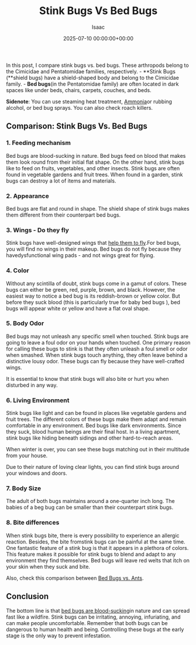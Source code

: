 ﻿---
title: Stink Bugs Vs Bed Bugs
description: In this post, I compare stink bugs vs. bed bugs. These arthropods belong to the Cimicidae and Pentatomidae families, respectively. - Stink Bugs shield bugs...
slug: /stink-bugs-vs-bed-bugs/
date: 2025-07-10 00:00:00+00:00
lastmod: 2025-07-10 00:00:00+03:00
author: Isaac
categories:
- Bed Bugs
- Guide
tags:
- bed-bugs
- stink
- bug
layout: post
---

In this post, I compare stink bugs vs. bed bugs. These arthropods belong to the Cimicidae and Pentatomidae families, respectively. - **Stink Bugs (**shield bugs) have a shield-shaped body and belong to the Cimicidae family. - **Bed bugs**(in the Pentatomidae family) are often located in dark spaces like under beds, chairs, carpets, couches, and beds.

**Sidenote**: You can use steaming heat treatment, [Ammonia](https://pestpolicy.com/does-ammonia-kill-[bed-bugs](https://pestpolicy.com/what-do-stink-bugs-eat/)/)or rubbing alcohol, or bed bug sprays. You can also check roach killers.

##  Comparison: Stink Bugs Vs. Bed Bugs

###  1. Feeding mechanism

Bed bugs are blood-sucking in nature. Bed bugs feed on blood that makes them look round from their initial flat shape. On the other hand, stink bugs like to feed on fruits, vegetables, and other insects. Stink bugs are often found in vegetable gardens and fruit trees. When found in a garden, stink bugs can destroy a lot of items and materials.

###  2. Appearance

Bed bugs are flat and round in shape. The shield shape of stink bugs makes them different from their counterpart bed bugs.

###  3. Wings - Do they fly

Stink bugs have well-designed wings that [help them to fly](https://www.terminix.com/pest-control/stink-bugs/behavior/do-stink-bugs-fly/).For bed bugs, you will find no wings in their makeup. Bed bugs do not fly because they havedysfunctional wing pads - and not wings great for flying.

###  4. Color

Without any scintilla of doubt, stink bugs come in a gamut of colors. These bugs can either be green, red, purple, brown, and black. However, the easiest way to notice a bed bug is its reddish-brown or yellow color. But before they suck blood (this is particularly true for baby bed bugs ), bed bugs will appear white or yellow and have a flat oval shape.

###  5. Body Odor

Bed bugs may not unleash any specific smell when touched. Stink bugs are going to leave a foul odor on your hands when touched. One primary reason for calling these bugs to stink is that they often unleash a foul smell or odor when smashed. When stink bugs touch anything, they often leave behind a distinctive lousy odor. These bugs can fly because they have well-crafted wings.

It is essential to know that stink bugs will also bite or hurt you when disturbed in any way.

###  6. Living Environment

Stink bugs like light and can be found in places like vegetable gardens and fruit trees. The different colors of these bugs make them adapt and remain comfortable in any environment. Bed bugs like dark environments. Since they suck, blood human beings are their final host. In a living apartment, stink bugs like hiding beneath sidings and other hard-to-reach areas.

When winter is over, you can see these bugs matching out in their multitude from your house.

Due to their nature of loving clear lights, you can find stink bugs around your windows and doors.

###  7. Body Size

The adult of both bugs maintains around a one-quarter inch long. The babies of a beg bug can be smaller than their counterpart stink bugs.

###  8. Bite differences

When stink bugs bite, there is every possibility to experience an allergic reaction. Besides, the bite fromstink bugs can be painful at the same time. One fantastic feature of a stink bug is that it appears in a plethora of colors. This feature makes it possible for stink bugs to blend and adapt to any environment they find themselves. Bed bugs will leave red welts that itch on your skin when they suck and bite.

Also, check this comparison between [Bed Bugs vs. Ants](https://pestpolicy.com/bed-bugs-vs-ants/).

##  Conclusion

The bottom line is that [bed bugs are blood-sucking](https://pestpolicy.com/how-do-bed-bugs-spread/)in nature and can spread fast like a wildfire. Stink bugs can be irritating, annoying, infuriating, and can make people uncomfortable. Remember that both bugs can be dangerous to human health and being. Controlling these bugs at the early stage is the only way to prevent infestation.

